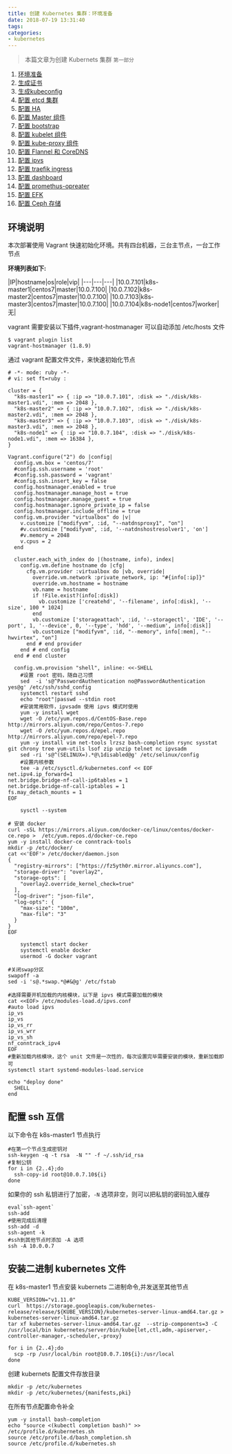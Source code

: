 ```yaml
---
title: 创建 Kubernetes 集群：环境准备
date: 2018-07-19 13:31:40
tags:
categories:
- kubernetes
---
```


> 本篇文章为创建 Kubernets 集群 `第一部分`
1.  [环境准备](https://kuops.com/2018/07/19/deploy-kubernets-ha-01/)
2.  [生成证书](https://kuops.com/2018/07/19/deploy-kubernets-ha-02/)
3.  [生成kubeconfig](https://kuops.com/2018/07/19/deploy-kubernets-ha-03/)
4.  [配置 etcd 集群](https://kuops.com/2018/07/19/deploy-kubernets-ha-04/)
5.  [配置 HA](https://kuops.com/2018/07/19/deploy-kubernets-ha-05/)
6.  [配置 Master 组件](https://kuops.com/2018/07/19/deploy-kubernets-ha-06/)
7.  [配置 bootstrap](https://kuops.com/2018/07/19/deploy-kubernets-ha-07/)
8.  [配置 kubelet 组件](https://kuops.com/2018/07/19/deploy-kubernets-ha-08/)
9.  [配置 kube-proxy 组件](https://kuops.com/2018/07/19/deploy-kubernets-ha-09/)
10.  [配置 Flannel 和 CoreDNS](https://kuops.com/2018/07/19/deploy-kubernets-ha-10/)
11.  [配置 ipvs](https://kuops.com/2018/07/19/deploy-kubernets-ha-11/)
12.  [配置 traefik ingress](https://kuops.com/2018/07/19/deploy-kubernets-ha-12/)
13.  [配置 dashboard](https://kuops.com/2018/07/19/deploy-kubernets-ha-13/)
14.  [配置 promethus-opreater](https://kuops.com/2018/07/19/deploy-kubernets-ha-14/)
15.  [配置 EFK](https://kuops.com/2018/07/19/deploy-kubernets-ha-15/)
16.  [配置 Ceph 存储](https://kuops.com/2018/07/19/deploy-kubernets-ha-16/)



## 环境说明

本次部署使用 Vagrant 快速初始化环境。共有四台机器，三台主节点，一台工作节点

**环境列表如下:**

|IP|hostname|os|role|vip|
|---|---|---|
|10.0.7.101|k8s-master1|centos7|master|10.0.7.100|
|10.0.7.102|k8s-master2|centos7|master|10.0.7.100|
|10.0.7.103|k8s-master3|centos7|master|10.0.7.100|
|10.0.7.104|k8s-node1|centos7|worker|无|

vagrant 需要安装以下插件,vagrant-hostmanager 可以自动添加 /etc/hosts 文件

```
$ vagrant plugin list
vagrant-hostmanager (1.8.9)
```

通过 vagrant 配置文件文件，来快速初始化节点

```
# -*- mode: ruby -*-
# vi: set ft=ruby :

cluster = {
  "k8s-master1" => { :ip => "10.0.7.101", :disk => "./disk/k8s-master1.vdi", :mem => 2048 },
  "k8s-master2" => { :ip => "10.0.7.102", :disk => "./disk/k8s-master2.vdi", :mem => 2048 },
  "k8s-master3" => { :ip => "10.0.7.103", :disk => "./disk/k8s-master3.vdi", :mem => 2048 },
  "k8s-node1" => { :ip => "10.0.7.104", :disk => "./disk/k8s-node1.vdi", :mem => 16384 },
}

Vagrant.configure("2") do |config|
  config.vm.box = 'centos/7'
  #config.ssh.username = 'root'
  #config.ssh.password = 'vagrant'
  #config.ssh.insert_key = false
  config.hostmanager.enabled = true
  config.hostmanager.manage_host = true
  config.hostmanager.manage_guest = true
  config.hostmanager.ignore_private_ip = false
  config.hostmanager.include_offline = true
  config.vm.provider "virtualbox" do |v|
    v.customize ["modifyvm", :id, "--natdnsproxy1", "on"]
    #v.customize ["modifyvm", :id, '--natdnshostresolver1', 'on']
    #v.memory = 2048
    v.cpus = 2
  end

  cluster.each_with_index do |(hostname, info), index|
    config.vm.define hostname do |cfg|
      cfg.vm.provider :virtualbox do |vb, override|
        override.vm.network :private_network, ip: "#{info[:ip]}"
        override.vm.hostname = hostname
        vb.name = hostname
        if !File.exist?(info[:disk])
          vb.customize ['createhd', '--filename', info[:disk], '--size', 100 * 1024]
        end
        vb.customize ['storageattach', :id, '--storagectl', 'IDE', '--port', 1, '--device', 0, '--type', 'hdd', '--medium', info[:disk]]
        vb.customize ["modifyvm", :id, "--memory", info[:mem], "--hwvirtex", "on"]
      end # end provider
    end # end config
  end # end cluster

  config.vm.provision "shell", inline: <<-SHELL
    #设置 root 密码，随自己习惯
    sed  -i 's@^PasswordAuthentication no@PasswordAuthentication yes@g' /etc/ssh/sshd_config
    systemctl restart sshd
    echo "root"|passwd --stdin root
    #安装常用软件，ipvsadm 使用 ipvs 模式时使用
    yum -y install wget
    wget -O /etc/yum.repos.d/CentOS-Base.repo http://mirrors.aliyun.com/repo/Centos-7.repo
    wget -O /etc/yum.repos.d/epel.repo http://mirrors.aliyun.com/repo/epel-7.repo
    yum -y install vim net-tools lrzsz bash-completion rsync sysstat git chrony tree yum-utils lsof zip unzip telnet nc ipvsadm
    sed -ri 's@^(SELINUX=).*@\1disabled@g' /etc/selinux/config
    #设置内核参数
    tee -a /etc/sysctl.d/kubernetes.conf << EOF
net.ipv4.ip_forward=1
net.bridge.bridge-nf-call-ip6tables = 1
net.bridge.bridge-nf-call-iptables = 1
fs.may_detach_mounts = 1
EOF

    sysctl --system

# 安装 docker
curl -sSL https://mirrors.aliyun.com/docker-ce/linux/centos/docker-ce.repo >  /etc/yum.repos.d/docker-ce.repo
yum -y install docker-ce conntrack-tools
mkdir -p /etc/docker/
cat <<'EOF'> /etc/docker/daemon.json
{
  "registry-mirrors": ["https://fz5yth0r.mirror.aliyuncs.com"],
  "storage-driver": "overlay2",
  "storage-opts": [
    "overlay2.override_kernel_check=true"
  ],
  "log-driver": "json-file",
  "log-opts": {
    "max-size": "100m",
    "max-file": "3"
  }
}
EOF

    systemctl start docker
    systemctl enable docker
    usermod -G docker vagrant

#关闭swap分区
swapoff -a
sed -i 's@.*swap.*@#&@g' /etc/fstab

#选择需要开机加载的内核模块，以下是 ipvs 模式需要加载的模块
cat <<EOF> /etc/modules-load.d/ipvs.conf
#auto load ipvs
ip_vs
ip_vs
ip_vs_rr
ip_vs_wrr
ip_vs_sh
nf_conntrack_ipv4
EOF
#重新加载内核模块，这个 unit 文件是一次性的，每次设置完毕需要安装的模块，重新加载即可
systemctl start systemd-modules-load.service

echo "deploy done"
  SHELL
end
```

## 配置 ssh 互信

以下命令在 k8s-master1 节点执行
```
#在第一个节点生成密钥对
ssh-keygen -q -t rsa  -N "" -f ~/.ssh/id_rsa
#复制公钥
for i in {2..4};do
  ssh-copy-id root@10.0.7.10${i}
done
```
如果你的 ssh 私钥进行了加密，`-N` 选项非空，则可以把私钥的密码加入缓存
```
eval`ssh-agent`
ssh-add
#使用完成后清理
ssh-add -d
ssh-agent -k
#ssh到其他节点时添加 -A 选项
ssh -A 10.0.0.7
```

## 安装二进制 kubernetes 文件


在 k8s-master1 节点安装 kubernets 二进制命令,并发送至其他节点
```
KUBE_VERSION="v1.11.0"
curl  https://storage.googleapis.com/kubernetes-release/release/${KUBE_VERSION}/kubernetes-server-linux-amd64.tar.gz > kubernetes-server-linux-amd64.tar.gz
tar xf kubernetes-server-linux-amd64.tar.gz  --strip-components=3 -C /usr/local/bin kubernetes/server/bin/kube{let,ctl,adm,-apiserver,-controller-manager,-scheduler,-proxy}

for i in {2..4};do
  scp -rp /usr/local/bin root@10.0.7.10${i}:/usr/local
done
```

创建 kubernets 配置文件存放目录

```
mkdir -p /etc/kubernetes
mkdir -p /etc/kubernetes/{manifests,pki}
```

在所有节点配置命令补全
```
yum -y install bash-completion
echo "source <(kubectl completion bash)" >> /etc/profile.d/kubernetes.sh
source /etc/profile.d/bash_completion.sh
source /etc/profile.d/kubernetes.sh
```
